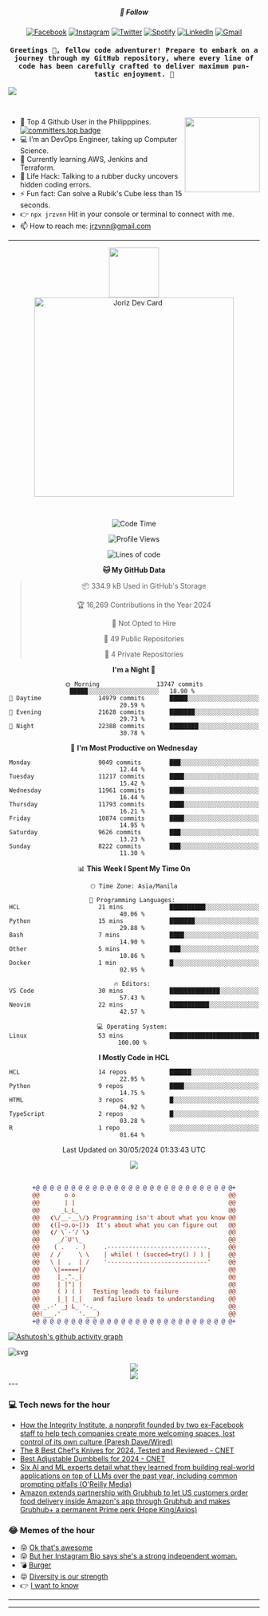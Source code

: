 <h5 align="center">💬 Follow</h5>
<div align="center">

[![Facebook](https://img.shields.io/badge/Facebook-%231877F2.svg?style=for-the-badge&logo=Facebook&logoColor=white)](https://www.facebook.com/Horisyo/)
[![Instagram](https://img.shields.io/badge/Instagram-%23E4405F.svg?style=for-the-badge&logo=Instagram&logoColor=white)](https://www.instagram.com/jrzvnn_/)
[![Twitter](https://img.shields.io/badge/Twitter-%231DA1F2.svg?style=for-the-badge&logo=Twitter&logoColor=white)](https://twitter.com/jrz_studies)
[![Spotify](https://img.shields.io/badge/Spotify-%231ED760.svg?style=for-the-badge&logo=Spotify&logoColor=white)](https://open.spotify.com/user/217td4qrc6mzqjodfalmzjpdi?si=b93099b9078c4ccb)
[![LinkedIn](https://img.shields.io/badge/LinkedIn-%230077B5.svg?style=for-the-badge&logo=LinkedIn&logoColor=white)](https://www.linkedin.com/in/jrz-vnn/)
[![Gmail](https://img.shields.io/badge/Gmail-D14836?style=for-the-badge&logo=gmail&logoColor=white)](mailto:jrzvnn@gmail.com)

</div>
<h4 align="center"><samp>Greetings 👋, fellow code adventurer! Prepare to embark on a journey through my GitHub repository, where every line of code has been carefully crafted to deliver maximum pun-tastic enjoyment. 🚀 </samp></h4>

<!--horizontal divider(gradiant)-->
<img src="https://user-images.githubusercontent.com/73097560/115834477-dbab4500-a447-11eb-908a-139a6edaec5c.gif">

&nbsp; 

<img align='right' src='https://github.com/Rishit-dagli/Rishit-dagli/blob/master/images/octocat-anime.gif' width='150"'>

- 🚀 Top 4 Github User in the Philipppines. [![committers.top badge](https://user-badge.committers.top/philippines/jrzvnn.svg)](https://user-badge.committers.top/philippines/USERNAME)
- 💻 I’m an DevOps Engineer, taking up Computer Science.
- 🤖 Currently learning AWS, Jenkins and Terraform.
- 🎯 Life Hack: Talking to a rubber ducky uncovers hidden coding errors.
- ⚡ Fun fact: Can solve a Rubik's Cube less than 15 seconds.
- 👉 `npx jrzvnn` Hit in your console or terminal to connect with me.
- 📫 How to reach me: jrzvnn@gmail.com

---

<!--🖼️OCTOCAT-->
<p align="center">

<img src="https://media.giphy.com/media/IP7sarl7C5lSFCw9rG/giphy.gif"  width="100px" height="100px">
<br />
<a href="https://app.daily.dev/jorizvillanueva"><img src="https://github.com/jrzvnn/jrzvnn/blob/main/devcard.svg" width="400" alt="Joriz Dev Card"/></a>
</p>

<br />
<div align="center">

<!--START_SECTION:waka-->
![Code Time](http://img.shields.io/badge/Code%20Time-258%20hrs%2039%20mins-blue)

![Profile Views](http://img.shields.io/badge/Profile%20Views-67-blue)

![Lines of code](https://img.shields.io/badge/From%20Hello%20World%20I%27ve%20Written-1.6%20million%20lines%20of%20code-blue)

**🐱 My GitHub Data** 

> 📦 334.9 kB Used in GitHub's Storage 
 > 
> 🏆 16,269 Contributions in the Year 2024
 > 
> 🚫 Not Opted to Hire
 > 
> 📜 49 Public Repositories 
 > 
> 🔑 4 Private Repositories 
 > 
**I'm a Night 🦉** 

```text
🌞 Morning                13747 commits       █████░░░░░░░░░░░░░░░░░░░░   18.90 % 
🌆 Daytime                14979 commits       █████░░░░░░░░░░░░░░░░░░░░   20.59 % 
🌃 Evening                21628 commits       ███████░░░░░░░░░░░░░░░░░░   29.73 % 
🌙 Night                  22388 commits       ████████░░░░░░░░░░░░░░░░░   30.78 % 
```
📅 **I'm Most Productive on Wednesday** 

```text
Monday                   9049 commits        ███░░░░░░░░░░░░░░░░░░░░░░   12.44 % 
Tuesday                  11217 commits       ████░░░░░░░░░░░░░░░░░░░░░   15.42 % 
Wednesday                11961 commits       ████░░░░░░░░░░░░░░░░░░░░░   16.44 % 
Thursday                 11793 commits       ████░░░░░░░░░░░░░░░░░░░░░   16.21 % 
Friday                   10874 commits       ████░░░░░░░░░░░░░░░░░░░░░   14.95 % 
Saturday                 9626 commits        ███░░░░░░░░░░░░░░░░░░░░░░   13.23 % 
Sunday                   8222 commits        ███░░░░░░░░░░░░░░░░░░░░░░   11.30 % 
```


📊 **This Week I Spent My Time On** 

```text
🕑︎ Time Zone: Asia/Manila

💬 Programming Languages: 
HCL                      21 mins             ██████████░░░░░░░░░░░░░░░   40.06 % 
Python                   15 mins             ███████░░░░░░░░░░░░░░░░░░   29.88 % 
Bash                     7 mins              ████░░░░░░░░░░░░░░░░░░░░░   14.90 % 
Other                    5 mins              ███░░░░░░░░░░░░░░░░░░░░░░   10.86 % 
Docker                   1 min               █░░░░░░░░░░░░░░░░░░░░░░░░   02.95 % 

🔥 Editors: 
VS Code                  30 mins             ██████████████░░░░░░░░░░░   57.43 % 
Neovim                   22 mins             ███████████░░░░░░░░░░░░░░   42.57 % 

💻 Operating System: 
Linux                    53 mins             █████████████████████████   100.00 % 
```

**I Mostly Code in HCL** 

```text
HCL                      14 repos            ██████░░░░░░░░░░░░░░░░░░░   22.95 % 
Python                   9 repos             ████░░░░░░░░░░░░░░░░░░░░░   14.75 % 
HTML                     3 repos             █░░░░░░░░░░░░░░░░░░░░░░░░   04.92 % 
TypeScript               2 repos             █░░░░░░░░░░░░░░░░░░░░░░░░   03.28 % 
R                        1 repo              ░░░░░░░░░░░░░░░░░░░░░░░░░   01.64 % 
```




 Last Updated on 30/05/2024 01:33:43 UTC
<!--END_SECTION:waka-->

<img src="https://wakatime.com/share/@jrzvnn/70a4618c-7cd9-4016-b7b9-eabe75c837ee.svg">

<br />
<br />

```diff
+@ @ @ @ @ @ @ @ @ @ @ @ @ @ @ @ @ @ @ @ @ @ @ @ @ @ @ @+
@@       o o                                           @@
@@       | |                                           @@
@@      _L_L_                                          @@
@@   ❮\/__-__\/❯ Programming isn't about what you know @@
@@   ❮(|~o.o~|)❯  It's about what you can figure out   @@
@@   ❮/ \`-'/ \❯                                       @@
@@     _/`U'\_                                         @@
@@    ( .   . )     .----------------------------.     @@
@@   / /     \ \    | while( ! (succed=try() ) ) |     @@
@@   \ |  ,  | /    '----------------------------'     @@
@@    \|=====|/                                        @@
@@     |_.^._|                                         @@
@@     | |"| |                                         @@
@@     ( ) ( )   Testing leads to failure              @@
@@     |_| |_|   and failure leads to understanding    @@
@@ _.-' _j L_ '-._                                     @@
@@(___.'     '.___)                                    @@
+@ @ @ @ @ @ @ @ @ @ @ @ @ @ @ @ @ @ @ @ @ @ @ @ @ @ @ @+

```

</div>


[![Ashutosh's github activity graph](https://github-readme-activity-graph.vercel.app/graph?username=jrzvnn&theme=github-compact)](https://github.com/ashutosh00710/github-readme-activity-graph)


![svg](profile-3d-contrib/profile-night-green.svg)

<div align="center">
<img src="https://github.com/jrzvnn/jrzvnn/blob/output/github-snake-dark.svg">
</div>

<div align=center>
<img align=center src=https://metrics.lecoq.io/jrzvnn?template=classic&isocalendar=1&languages=1&achievements=1&base=header%2C%20activity%2C%20community%2C%20repositories%2C%20metadata&base.indepth=false&base.hireable=false&base.skip=false&isocalendar=false&isocalendar.duration=full-year&languages=false&languages.limit=8&languages.threshold=0%25&languages.other=false&languages.colors=github&languages.sections=most-used&languages.indepth=false&languages.analysis.timeout=15&languages.analysis.timeout.repositories=7.5&languages.categories=markup%2C%20programming&languages.recent.categories=markup%2C%20programming&languages.recent.load=300&languages.recent.days=14&achievements=false&achievements.threshold=C&achievements.secrets=true&achievements.display=detailed&achievements.limit=0&config.timezone=Asia%2FManila)
</div>
<div align="left">
---

### 💻 Tech news for the hour

<!-- TECH:START -->
 - [How the Integrity Institute, a nonprofit founded by two ex-Facebook staff to help tech companies create more welcoming spaces, lost control of its own culture &lpar;Paresh Dave/Wired&rpar;](http://www.techmeme.com/240530/p8#a240530p8)
 - [The 8 Best Chef&#39;s Knives for 2024, Tested and Reviewed     - CNET](https://www.cnet.com/news/best-chefs-knife/#ftag=CAD590a51e)
 - [Best Adjustable Dumbbells for 2024     - CNET](https://www.cnet.com/health/fitness/best-adjustable-dumbbells/#ftag=CAD590a51e)
 - [Six AI and ML experts detail what they learned from building real-world applications on top of LLMs over the past year, including common prompting pitfalls &lpar;O&#39;Reilly Media&rpar;](http://www.techmeme.com/240530/p7#a240530p7)
 - [Amazon extends partnership with Grubhub to let US customers order food delivery inside Amazon&#39;s app through Grubhub and makes Grubhub+ a permanent Prime perk &lpar;Hope King/Axios&rpar;](http://www.techmeme.com/240530/p6#a240530p6)<!-- TECH:END -->

### 😂 Memes of the hour

<!-- MEMES:START -->
 - 😝 [Ok that&#39;s awesome](http://9gag.com/gag/aGywDo0)
 - 😝 [But her Instagram Bio says she&#39;s a strong independent woman.](http://9gag.com/gag/aBy3YxD)
 - 💣 [Burger](http://9gag.com/gag/aZZxpNQ)
 - 😝 [Diversity is our strength](http://9gag.com/gag/aRBPPZQ)
 - 👉 [I want to know](http://9gag.com/gag/aoy09D0)<!-- MEMES:END -->

---

---
